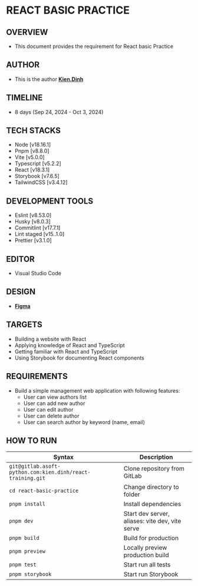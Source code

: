 # REACT BASIC PRACTICE

## OVERVIEW

- This document provides the requirement for React basic Practice

## AUTHOR

- This is the author **[Kien.Dinh](https://gitlab.asoft-python.com/kien.dinh)**

## TIMELINE

- 8 days (Sep 24, 2024 - Oct 3, 2024)

## TECH STACKS

- Node [v18.16.1]
- Pnpm [v8.8.0]
- Vite [v5.0.0]
- Typescript [v5.2.2]
- React [v18.3.1]
- Storybook [v7.6.5]
- TailwindCSS [v3.4.12]

## DEVELOPMENT TOOLS

- Eslint [v8.53.0]
- Husky [v8.0.3]
- Commitlint [v17.7.1]
- Lint staged [v15..1.0]
- Prettier [v3.1.0]

## EDITOR

- Visual Studio Code

## DESIGN

- **[Figma](<https://www.figma.com/design/2nrPSIJmoSFSBvTHYZIkM2/Purity-UI-Dashboard---Chakra-UI-Dashboard-(Community)?node-id=29-2&node-type=frame&t=VfNzSXv44ilrRlSF-0>)**

## TARGETS

- Building a website with React
- Applying knowledge of React and TypeScript
- Getting familiar with React and TypeScript
- Using Storybook for documenting React components

## REQUIREMENTS

- Build a simple management web application with following features:
  - User can view authors list
  - User can add new author
  - User can edit author
  - User can delete author
  - User can search author by keyword (name, email)

## HOW TO RUN

| Syntax                                                     | Description                                     |
| ---------------------------------------------------------- | ----------------------------------------------- |
| `git@gitlab.asoft-python.com:kien.dinh/react-training.git` | Clone repository from GitLab                    |
| `cd react-basic-practice`                                  | Change directory to folder                      |
| `pnpm install`                                             | Install dependencies                            |
| `pnpm dev`                                                 | Start dev server, aliases: vite dev, vite serve |
| `pnpm build `                                              | Build for production                            |
| `pnpm preview`                                             | Locally preview production build                |
| `pnpm test`                                                | Start run all tests                             |
| `pnpm storybook`                                           | Start run Storybook                             |
